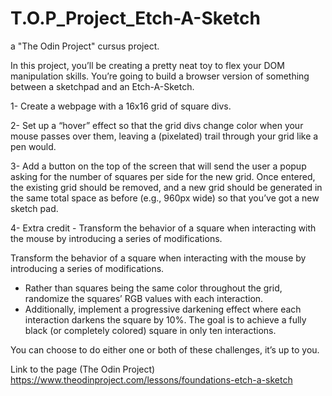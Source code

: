 # T.O.P_Project_Etch-A-Sketch
a "The Odin Project" cursus project.

In this project, you’ll be creating a pretty neat toy to flex your DOM manipulation skills. You’re going to build a browser version of something between a sketchpad and an Etch-A-Sketch.


1- Create a webpage with a 16x16 grid of square divs.

2- Set up a “hover” effect so that the grid divs change color when your mouse passes over them, leaving a (pixelated) trail through your grid like a pen would.

3- Add a button on the top of the screen that will send the user a popup asking for the number of squares per side for the new grid. Once entered, the existing grid should be removed, and a new grid should be generated in the same total space as before (e.g., 960px wide) so that you’ve got a new sketch pad.

4- Extra credit - Transform the behavior of a square when interacting with the mouse by introducing a series of modifications.

Transform the behavior of a square when interacting with the mouse by introducing a series of modifications.

- Rather than squares being the same color throughout the grid, randomize the squares’ RGB values with each interaction.
- Additionally, implement a progressive darkening effect where each interaction darkens the square by 10%. The goal is to achieve a fully black (or completely colored) square in only ten interactions.

You can choose to do either one or both of these challenges, it’s up to you.

Link to the page (The Odin Project) 
https://www.theodinproject.com/lessons/foundations-etch-a-sketch 